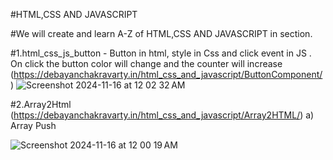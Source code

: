#HTML,CSS AND JAVASCRIPT

#We will create and learn A-Z of HTML,CSS AND JAVASCRIPT in section.

#1.html_css_js_button - Button in html, style in Css and click event in JS . On click the button color will change and the counter will increase (https://debayanchakravarty.in/html_css_and_javascript/ButtonComponent/)
![Screenshot 2024-11-16 at 12 02 32 AM](https://github.com/user-attachments/assets/f2536b03-afda-40a1-a5fb-13df769d42b2)


#2.Array2Html (https://debayanchakravarty.in/html_css_and_javascript/Array2HTML/)
a) Array Push 

![Screenshot 2024-11-16 at 12 00 19 AM](https://github.com/user-attachments/assets/6c688f35-b298-4222-a791-a06a9703837d)
